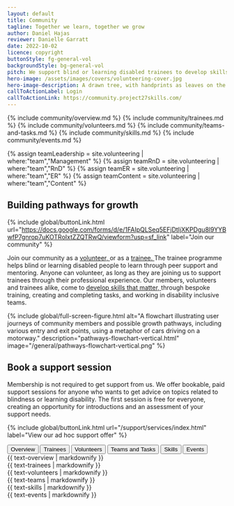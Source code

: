 ```yaml
---
layout: default
title: Community
tagline: Together we learn, together we grow
author: Daniel Hajas
reviewer: Danielle Garratt
date: 2022-10-02
licence: copyright
buttonStyle: fg-general-vol
backgroundStyle: bg-general-vol
pitch: We support blind or learning disabled trainees to develop skills that matter, through certifying their active involvement in training exercises and our community projects. Tasks are created by  industry professionals, leading small entrepreneurial teams of trainees, providing mentorship, and encouraging peer support.
hero-image: /assets/images/covers/volunteering-cover.jpg
hero-image-description: A drawn tree, with handprints as leaves on the branches.
callToActionLabel: Login
callToActionLink: https://community.project27skills.com/
---
```


{% include community/overview.md %}
{% include community/trainees.md %}
{% include community/volunteers.md %}
{% include community/teams-and-tasks.md %}
{% include community/skills.md %}
{% include community/events.md %}


{% assign teamLeadership = site.volunteering | where:"team","Management" %}
{% assign teamRnD = site.volunteering | where:"team","RnD" %}
{% assign teamER = site.volunteering | where:"team","ER" %}
{% assign teamContent = site.volunteering | where:"team","Content" %}

## Building pathways for growth

{% include global/buttonLink.html url="https://docs.google.com/forms/d/e/1FAIpQLSeq5EFjDtIjXKPDgu8l9YYBwfP7gnrop7uKOTRoIxtZZQTRwQ/viewform?usp=sf_link" label="Join our community" %}

Join our community as a 
<a href="#tab-volunteers" onClick="setTab('volunteers')">
volunteer,
</a>
 or as a 
 <a href="#tab-trainees" onClick="setTab('trainees')">
trainee.
</a>
The trainee programme helps blind or learning disabled people to learn through peer support and mentoring.
Anyone can volunteer, as long as they are joining us to support trainees through their professional experience. 
Our members, volunteers and trainees alike, come to 
<a href="#tab-skills" onClick="setTab('skills')">
develop skills that matter,
</a>
 through bespoke training, creating and completing tasks, and working in disability inclusive teams.

{% include global/full-screen-figure.html alt="A flowchart illustrating user journeys of community members and possible growth pathways, including various entry and exit points, using a metaphor of cars driving on a motorway." description="pathways-flowchart-vertical.html" image="/general/pathways-flowchart-vertical.png" %}
## Book a support session

Membership is not required to get support from us.
We offer bookable, paid support sessions for anyone who wants to get advice on topics related to blindness or learning disability.
The first session is free for everyone, creating an opportunity for introductions and an assessment of your support needs.

{% include global/buttonLink.html url="/support/services/index.html" label="View our ad hoc support offer" %}

<div role='tablist'>
  <button role='tab' id='tab-overview' aria-controls='tabpanel-overview' onClick="setTab('overview')">Overview</button>
  <button role='tab' id='tab-trainees' aria-controls='tabpanel-trainees' onClick="setTab('trainees')">Trainees</button>
  <button role='tab' id='tab-volunteers' aria-controls='tabpanel-volunteers' onClick="setTab('volunteers')">Volunteers</button>
  <button role='tab' id='tab-teams' aria-controls='tabpanel-teams' onClick="setTab('teams')">Teams and Tasks</button>
  <button role='tab' id='tab-skills' aria-controls='tabpanel-skills' onClick="setTab('skills')">Skills</button>
  <button role='tab' id='tab-events' aria-controls='tabpanel-events' onClick="setTab('events')">Events</button>
</div>

<div role='tabpanel' id='tabpanel-overview' aria-labelledby='tab-overview'>
  {{ text-overview | markdownify }}
</div>
<div role='tabpanel' id='tabpanel-trainees' aria-labelledby='tab-trainees'>
  {{ text-trainees | markdownify }}
</div>
<div role='tabpanel' id='tabpanel-volunteers' aria-labelledby='tab-volunteers'>
  {{ text-volunteers | markdownify }}
</div>
<div role='tabpanel' id='tabpanel-teams' aria-labelledby='tab-teams'>
  {{ text-teams | markdownify }}
</div>
<div role='tabpanel' id='tabpanel-skills' aria-labelledby='tab-skills'>
  {{ text-skills | markdownify }}
</div>
<div role='tabpanel' id='tabpanel-events' aria-labelledby='tab-events'>
  {{ text-events | markdownify }}
</div>

<script>

  setTab('overview');

  function setTab(tabName) {
    console.log(tabName);
    const allTabButtons = document.querySelectorAll('button[role=tab]');

    const tabButtonId = 'tab-' + tabName;
    const selectedTabButton = document.getElementById(tabButtonId);

    allTabButtons.forEach((tabButton) => {
      tabButton.setAttribute('aria-selected', false);
    });
    selectedTabButton.setAttribute('aria-selected', true);

    const allTabPanels = document.querySelectorAll('[role=tabpanel]');

    const tabPanelId = 'tabpanel-' + tabName;
    const selectedTabPanel = document.getElementById(tabPanelId);

    allTabPanels.forEach((tabPanel) => {
      tabPanel.setAttribute('hidden', true);
    });
    selectedTabPanel.removeAttribute('hidden');

    console.log(tabName, selectedTabButton, selectedTabPanel)
  }
</script>